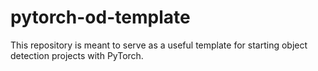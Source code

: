 # pytorch-od-template
This repository is meant to serve as a useful template for starting object detection projects with PyTorch.
